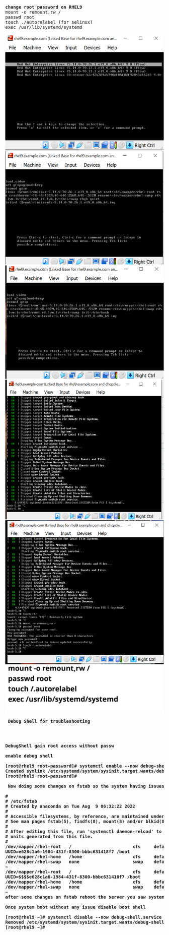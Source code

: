 <pre>
<b>change root password on RHEL9</b>
mount -o remount,rw /
passwd root
touch ./autorelabel (for selinux)
exec /usr/lib/systemd/systemd
</pre>

![Alt text](https://github.com/4msahsan/Linux/blob/main/RHEL9/root-password/png/rootpw02.png "msahsan@hotmail.com")
![Alt text](https://github.com/4msahsan/Linux/blob/main/RHEL9/root-password/png/rootpw03.png "msahsan@hotmail.com")
![Alt text](https://github.com/4msahsan/Linux/blob/main/RHEL9/root-password/png/rootpw04.png "msahsan@hotmail.com")
![Alt text](https://github.com/4msahsan/Linux/blob/main/RHEL9/root-password/png/rootpw05.png "msahsan@hotmail.com")
![Alt text](https://github.com/4msahsan/Linux/blob/main/RHEL9/root-password/png/rootpw06.png "msahsan@hotmail.com")
![Alt text](https://github.com/4msahsan/Linux/blob/main/RHEL9/root-password/png/rootpw01.png "msahsan@hotmail.com")

<pre>
<b> Debug Shell for troubleshooting</b>



</pre>
<pre>
<b>DebugShell gain root access without passw<ord</b>

enable debug shell

[root@rhel9 root-password]# systemctl enable --now debug-shell.service
Created symlink /etc/systemd/system/sysinit.target.wants/debug-shell.service → /usr/lib/systemd/system/debug-shell.service.
[root@rhel9 root-password]#

<b> Now doing some changes on fstab so the system having issues during boot.</b>

#
# /etc/fstab
# Created by anaconda on Tue Aug  9 06:32:22 2022
#
# Accessible filesystems, by reference, are maintained under '/dev/disk/'.
# See man pages fstab(5), findfs(8), mount(8) and/or blkid(8) for more info.
#
# After editing this file, run 'systemctl daemon-reload' to update systemd
# units generated from this file.
#
/dev/mapper/rhel-root   /                       xfs     defaults        0 0
UUID=e628c1a6-1984-431f-8300-bbbc631418f7 /boot                   xfs     defaults        0 0
/dev/mapper/rhel-home   /home                   xfs     defaults        0 0
/dev/mapper/rhel-swap   none                    swap    defaults        0 0
~
/dev/mapper/rhel-root   /                       xfs     defaults        0 0
UUID=$$$$e628c1a6-1984-431f-8300-bbbc631418f7 /boot                   xfs     defaults        0 0
/dev/mapper/rhel-home   /home                   xfs     defaults        0 0
/dev/mapper/rhel-swap   none                    swap    defaults        0 0
~
after some changes on fstab reboot the server you saw system is stuck now use Alt+9 key for debug shell update the fstab and reboot

Once system boot without any issue disable boot shell

[root@rhel9 ~]# systemctl disable --now debug-shell.service
Removed /etc/systemd/system/sysinit.target.wants/debug-shell.service.
[root@rhel9 ~]#

</pre>


